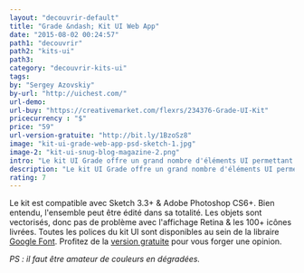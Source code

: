 ```yaml
---
layout: "decouvrir-default"
title: "Grade &ndash; Kit UI Web App"
date: "2015-08-02 00:24:57"
path1: "decouvrir"
path2: "kits-ui"
path3:
category: "decouvrir-kits-ui"
tags:
by: "Sergey Azovskiy"
by-url: "http://uichest.com/"
url-demo:
url-buy: "https://creativemarket.com/flexrs/234376-Grade-UI-Kit"
pricecurrency : "$"
price: "59"
url-version-gratuite: "http://bit.ly/1BzoSz8"
image: "kit-ui-grade-web-app-psd-sketch-1.jpg"
image-2: "kit-ui-snug-blog-magazine-2.png"
intro: "Le kit UI Grade offre un grand nombre d'éléments UI permettant de produire en quelques heures les premières itérations d'un projet de plateforme ou de Web app. Livré en deux teintes &ndash; claire et sombre &ndash; il couvre une large gamme de composants UI : navigation, listing, etc. Il y en a 10 au total."
description: "Le kit UI Grade offre un grand nombre d'éléments UI permettant de produire en quelques heures les premières itérations d'un projet de plateforme ou de Web app."
rating: 7
---
```


Le kit est compatible avec Sketch 3.3+ & Adobe Photoshop CS6+. Bien entendu, l'ensemble peut être édité dans sa totalité. Les objets sont vectorisés, donc pas de problème avec l'affichage Retina & les 100+ icônes livrées. Toutes les polices du kit UI sont disponibles au sein de la libraire [Google Font](https://www.google.com/fonts
). Profitez de la [version gratuite](http://bit.ly/1BzoSz8) pour vous forger une opinion.

<em>PS : il faut être amateur de couleurs en dégradées.</em>
